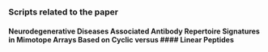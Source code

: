 ### Scripts related to the paper 
#### Neurodegenerative Diseases Associated Antibody Repertoire Signatures in Mimotope Arrays Based on Cyclic versus #### Linear Peptides
